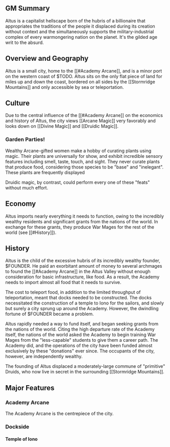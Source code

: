 ## GM Summary
Altus is a capitalist hellscape born of the hubris of a billionaire that appropriates the traditions of the people it displaced during its creation without context and the simultaneously supports the military-industrial complex of every warmongering nation on the planet. It's the gilded age writ to the absurd.

## Overview and Geography
Altus is a small city, home to the [[#Academy Arcane]], and is a minor port on the western coast of  $TODO. Altus sits on the only flat piece of land for miles up and down the coast, bordered on all sides by the [[Stormridge Mountains]] and only accessible by sea or teleportation.

## Culture
Due to the central influence of the [[#Academy Arcane]] on the economics and history of Altus, the city views [[Arcane Magic]] very favorably and looks down on [[Divine Magic]] and [[Druidic Magic]].

### Garden Parties!
Wealthy Arcane-gifted women make a hobby of curating plants using magic. Their plants are universally for show, and exhibit incredible sensory features including smell, taste, touch, and sight. They never curate plants that produce food, considering those species to be "base" and "inelegant".  These plants are frequently displayed

Druidic magic, by contrast, could perform every one of these "feats" without much effort.

## Economy
Altus imports nearly everything it needs to function, owing to the incredibly wealthy residents and significant grants from the nations of the world. In exchange for these grants, they produce War Mages for the rest of the world (see [[#History]]).

## History
Altus is the child of the excessive hubris of its incredibly wealthy founder, $FOUNDER. He paid an exorbitant amount of money to several archmages to found the [[#Academy Arcane]] in the Altus Valley without enough consideration for basic infrastructure, like food. As a result, the Academy needs to import almost all food that it needs to survive.

The cost to teleport food, in addition to the limited throughput of teleportation, meant that docks needed to be constructed. The docks necessitated the construction of a temple to Iono for the sailors, and slowly but surely a city sprung up around the Academy. However, the dwindling fortune of $FOUNDER became a problem.

Altus rapidly needed a way to fund itself, and began seeking grants from the nations of the world. Citing the high departure rate of the Academy itself, the nations of the world asked the Academy to begin training War Mages from the "less-capable" students to give them a career path. The Academy did, and the operations of the city have been funded almost exclusively by these "donations" ever since. The occupants of the city, however, are independently wealthy.

The founding of Altus displaced a moderately-large commune of "primitive" Druids, who now live in secret in the surrounding [[Stormridge Mountains]].

## Major Features
### Academy Arcane
The Academy Arcane is the centrepiece of the city.

### Dockside

#### Temple of Iono

